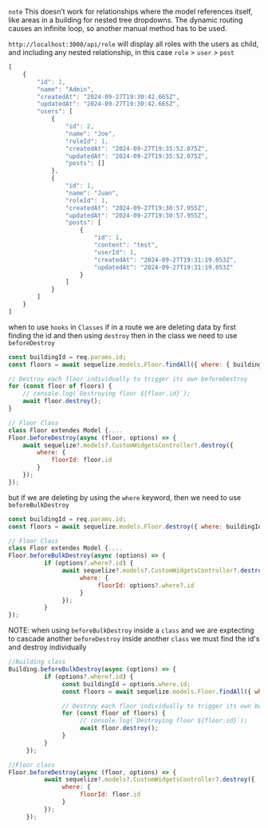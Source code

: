 `note` This doesn’t work for relationships where the model references itself, like areas in a building for nested tree dropdowns. The dynamic routing causes an infinite loop, so another manual method has to be used.

`http://localhost:3000/api/role` will display all roles with the users as child, and including any nested relationship, in this case `role` > `user` > `post`


```js
[
    {
        "id": 1,
        "name": "Admin",
        "createdAt": "2024-09-27T19:30:42.665Z",
        "updatedAt": "2024-09-27T19:30:42.665Z",
        "users": [
            {
                "id": 2,
                "name": "Joe",
                "roleId": 1,
                "createdAt": "2024-09-27T19:35:52.075Z",
                "updatedAt": "2024-09-27T19:35:52.075Z",
                "posts": []
            },
            {
                "id": 1,
                "name": "Juan",
                "roleId": 1,
                "createdAt": "2024-09-27T19:30:57.955Z",
                "updatedAt": "2024-09-27T19:30:57.955Z",
                "posts": [
                    {
                        "id": 1,
                        "content": "test",
                        "userId": 1,
                        "createdAt": "2024-09-27T19:31:19.053Z",
                        "updatedAt": "2024-09-27T19:31:19.053Z"
                    }
                ]
            }
        ]
    }
]
```

when to use `hooks` in `Classes` 
if in a route we are deleting data by first finding the id and then using `destroy` then in the class we need to use `beforeDestroy`

```js
const buildingId = req.params.id;
const floors = await sequelize.models.Floor.findAll({ where: { buildingId } });

// Destroy each floor individually to trigger its own beforeDestroy
for (const floor of floors) {
    // console.log(`Destroying floor ${floor.id}`);
    await floor.destroy();
}

// Floor Class
class Floor extendes Model {....
Floor.beforeDestroy(async (floor, options) => {
    await sequelize?.models?.CustomWidgetsController?.destroy({
        where: {
            floorId: floor.id
        }
    });
});
```

but if we are deleting by using the `where` keyword, then we need to use `beforeBulkDestroy`

```js
const buildingId = req.params.id;
const floors = await sequelize.models.Floor.destroy({ where: buildingId })

// Floor Class
class Floor extendes Model {....
Floor.beforeBulkDestroy(async (options) => {
          if (options?.where?.id) {
               await sequelize?.models?.CustomWidgetsController?.destroy({
                    where: {
                         floorId: options?.where?.id
                    }
               });
          }
});
```

NOTE: when using `beforeBulkDestroy` inside a `class` and we are exptecting to cascade another `beforeDestroy` inside another `class` we must find the id's and destroy individually
```js
//Building class
Building.beforeBulkDestroy(async (options) => {
          if (options?.where?.id) {
               const buildingId = options.where.id;
               const floors = await sequelize.models.Floor.findAll({ where: { buildingId } });

               // Destroy each floor individually to trigger its own beforeDestroy
               for (const floor of floors) {
                    // console.log(`Destroying floor ${floor.id}`);
                    await floor.destroy();
               }
          }
     });

//Floor class
Floor.beforeDestroy(async (floor, options) => {
          await sequelize?.models?.CustomWidgetsController?.destroy({
               where: {
                    floorId: floor.id
               }
          });
     });

```

